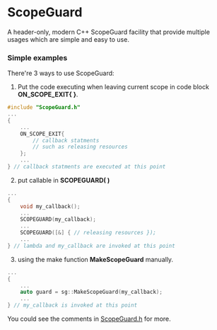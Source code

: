 # ScopeGuard
A header-only, modern C++ ScopeGuard facility that provide multiple usages which are simple and easy to use.

### Simple examples

There're 3 ways to use ScopeGuard:

1. Put the code executing when leaving current scope in code block **ON_SCOPE_EXIT{ }**.
```C++
#include "ScopeGuard.h"
...
{
    ...
    ON_SCOPE_EXIT{
        // callback statments
        // such as releasing resources
    };
    ...
} // callback statments are executed at this point
```

2. put callable in **SCOPEGUARD( )**

```C++
...
{
    void my_callback();
    ...
    SCOPEGUARD(my_callback);
    ...
    SCOPEGUARD([&] { // releasing resources });
    ...
} // lambda and my_callback are invoked at this point
```

3. using the make function **MakeScopeGuard** manually.

```C++
...
{
    ...
    auto guard = sg::MakeScopeGuard(my_callback);
    ...
} // my_callback is invoked at this point
```

You could see the comments in [ScopeGuard.h](ScopeGuard/ScopeGuard.h) for more.












